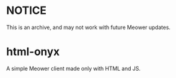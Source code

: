 # NOTICE
This is an archive, and may not work with future Meower updates.

# html-onyx
A simple Meower client made only with HTML and JS.
